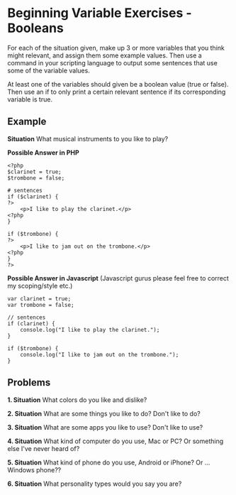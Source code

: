 Beginning Variable Exercises - Booleans
=======================================

For each of the situation given, make up 3 or more variables that you
think might relevant, and assign them some example values.  Then use
a command in your scripting language to output some sentences that use
some of the variable values.

At least one of the variables should given be a boolean value (true or false).
Then use an if to only print a certain relevant sentence if its corresponding
variable is true.


Example
-------

**Situation** What musical instruments to you like to play?

**Possible Answer in PHP**

    <?php
    $clarinet = true;
    $trombone = false;

    # sentences
    if ($clarinet) {
    ?>
        <p>I like to play the clarinet.</p>
    <?php
    }

    if ($trombone) {
    ?>
        <p>I like to jam out on the trombone.</p>
    <?php
    }
    ?>


**Possible Answer in Javascript**
(Javascript gurus please feel free to correct my scoping/style etc.)

    var clarinet = true;
    var trombone = false;

    // sentences
    if (clarinet) {
        console.log("I like to play the clarinet.");
    }

    if ($trombone) {
        console.log("I like to jam out on the trombone.");
    }


Problems
--------

**1. Situation** What colors do you like and dislike?

**2. Situation** What are some things you like to do?  Don't like to do?

**3. Situation** What are some apps you like to use?  Don't like to use?

**4. Situation** What kind of computer do you use, Mac or PC?  Or something else I've never heard of?

**5. Situation** What kind of phone do you use, Android or iPhone?  Or ... Windows phone??

**6. Situation** What personality types would you say you are?

